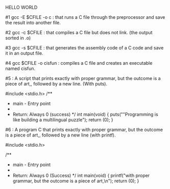 HELLO WORLD

#1 gcc -E $CFILE -o c : that runs a C file through the preprocessor and save the result into another file.

#2 gcc -c $CFILE : that compiles a C file but does not link. (the output sorted in .o)

#3 gcc -s $CFILE :  that generates the assembly code of a C code and save it in an output file.

#4 gcc $CFILE -o cisfun : compiles a C file and creates an executable named cisfun.

#5 : A script that prints exactly with proper grammar, but the outcome is a piece of art,, followed by a new line. (With puts).

#include <stdio.h>
/**
 * main - Entry point
 *
 * Return: Always 0 (success)
 */
int main(void)
{
	puts("\"Programming is like building a multilingual puzzle");
	return (0);
}

#6 : A program C that prints exactly with proper grammar, but the outcome is a piece of art,, followed by a new line (with printf). 

#include <stdio.h>

/**
 * main - Entry point
 *
 * Return: Always 0 (Success)
 */
int main(void)
{
	printf("with proper grammar, but the outcome is a piece of art,\n");
	return (0);
}

